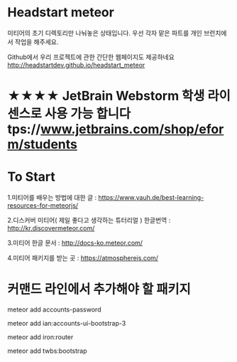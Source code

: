 # Headstart meteor


미티어의 초기 디렉토리만 나눠놓은 상태입니다.
우선 각자 맡은 파트를 개인 브런치에서 작업을 해주세요.


Github에서 우리 프로젝트에 관한 간단한 웹페이지도 제공하네요
http://headstartdev.github.io/headstart_meteor

# ★★★★   JetBrain Webstorm 학생 라이센스로 사용  가능 합니다 tps://www.jetbrains.com/shop/eform/students
# To Start

1.미티어를 배우는 방법에 대한 글 : https://www.yauh.de/best-learning-resources-for-meteorjs/

2.디스커버 미티어( 제일 좋다고 생각하는 튜터리얼 ) 한글번역 : http://kr.discovermeteor.com/

3.미티어 한글 문서 : http://docs-ko.meteor.com/

4.미티어 패키지를 받는 곳 : https://atmospherejs.com/


# 커맨드 라인에서 추가해야 할 패키지

meteor add accounts-password

meteor add ian:accounts-ui-bootstrap-3

meteor add iron:router

meteor add twbs:bootstrap
